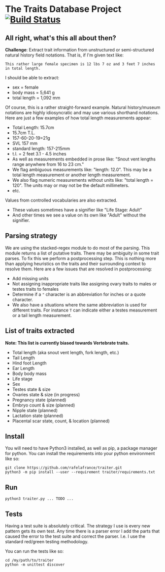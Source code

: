 # The Traits Database Project [![Build Status](https://travis-ci.org/rafelafrance/traiter.svg?branch=master)](https://travis-ci.org/rafelafrance/traiter)

## All right, what's this all about then?
**Challenge**: Extract trait information from unstructured or semi-structured natural history field notations. That is, if I'm given text like:

 ```
 This rather large female specimen is 12 lbs 7 oz and 3 feet 7 inches in total length.
 ```
I should be able to extract:

 - sex = female
 - body mass = 5,641 g
 - total length = 1,092 mm

 Of course, this is a rather straight-forward example. Natural history/museum notations are highly idiosyncratic and may use various shorthand notations. Here are just a few examples of how total length measurements appear:

 - Total Length: 15.7cm
 - 15.7cm T.L.
 - 157-60-20-19=21g
 - SVL 157 mm
 - standard length: 157-215mm
 - t.l. = 2 feet 3.1 - 4.5 inches
 - As well as measurements embedded in prose like: "Snout vent lengths range anywhere from 16 to 23 cm."
 - We flag ambiguous measurements like: "length: 12.0". This may be a total length measurement or another length measurement.
 - We also flag numeric measurements without units like: "total length = 120". The units may or may not be the default millimeters.
 - etc.

Values from controlled vocabularies are also extracted.
 - These values sometimes have a signifier like "Life Stage: Adult"
 - And other times we see a value on its own like "Adult" without the signifier.

## Parsing strategy

We are using the stacked-regex module to do most of the parsing. This module returns a list of putative traits. There may be ambiguity in some trait parses. To fix this we perform a postprocessing step. This is nothing more than applying heuristics on the traits and their surrounding context to resolve them. Here are a few issues that are resolved in postprocessing:

- Add missing units
- Not assigning inappropriate traits like assigning ovary traits to males or testes traits to females
- Determine if a `"` character is an abbreviation for inches or a quote character.
- We also have a situations where the same abbreviation is used for different traits. For instance `T` can indicate either a testes measurement or a tail length measurement. 

## List of traits extracted
**Note: This list is currently biased towards Vertebrate traits.**
- Total length (aka snout vent length, fork length, etc.)
- Tail Length
- Hind foot Length
- Ear Length
- Body body mass
- Life stage
- Sex
- Testes state & size
- Ovaries state & size (in progress)
- Pregnancy state (planned)
- Embryo count & size (planned)
- Nipple state (planned)
- Lactation state (planned)
- Placental scar state, count, & location (planned)

## Install

You will need to have Python3 installed, as well as pip, a package manager for python. You can install the requirements into your python environment like so:
```
git clone https://github.com/rafelafrance/traiter.git
python3 -m pip install --user --requirement traiter/requirements.txt
```

## Run
```
python3 traiter.py ... TODO ...
```

## Tests
Having a test suite is absolutely critical. The strategy I use is every new pattern gets its own test. Any time there is a parser error I add the parts that caused the error to the test suite and correct the parser. I.e. I use the standard red/green testing methodology.

You can run the tests like so:
```
cd /my/path/to/traiter
python -m unittest discover
```
